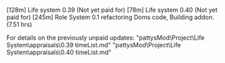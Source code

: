[128m] Life system 0.39 (Not yet paid for)
[78m]  Life system 0.40 (Not yet paid for)
[245m] Role System 0.1  refactoring Doms code, Building addon.
(7.51 hrs)


For details on the previously unpaid updates:
"pattysMod\Project\Life System\appraisals\0.39 timeList.md"
"pattysMod\Project\Life System\appraisals\0.40 timeList.md"